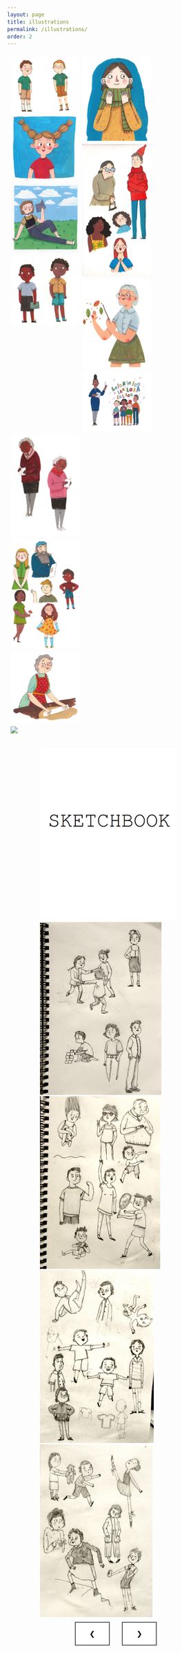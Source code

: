 ```yaml
---
layout: page
title: illustrations
permalink: /illustrations/
order: 2
---
```



<style>

/* STYLES FOR SLIDESHOW */
.button {
  border: none;
  color: white;
  padding: 16px 32px;
  text-align: center;
  text-decoration: none;
  display: inline-block;
  font-size: 16px;
  margin: 8px 12px;
  transition-duration: 0.4s;
  cursor: pointer;
}

.button2 {
  background-color: white;
  color: black;
  border: 2px solid #555555;
}

.button2:hover {
  background-color: #555555;
  color: white;
}

.container {
  position: relative;
  margin-left: auto;
  margin-right: auto;
  width: 70%;
}


.mySlides{
  height: 400px;
  width:auto;
}

.text-center {
  text-align: center;
}



/* STYLES FOR IMAGE GRID*/

.row {
  display: flex;
  flex-wrap: wrap;
  padding: 0 4px;
}

/* Create four equal columns that sits next to each other */

.row {
  display: -ms-flexbox; /* IE10 */
  display: flex;
  -ms-flex-wrap: wrap; /* IE10 */
  flex-wrap: wrap;
  padding: 0 4px;
}

/* Create four equal columns that sits next to each other */
.column {
  -ms-flex: 20%; /* IE10 */
  flex: 32%;
  max-width: 32%;
  padding: 0 4px;
}

.column img {
  margin-top: 8px;
  vertical-align: middle;
  width: 100%;
}

/* Responsive layout - makes a two column-layout instead of four columns */
@media screen and (max-width: 800px) {
  .column {
    -ms-flex: 50%;
    flex: 50%;
    max-width: 50%;
  }
}

/* Responsive layout - makes the two columns stack on top of each other instead of next to each other */
@media screen and (max-width: 600px) {
  .column {
    -ms-flex: 100%;
    flex: 100%;
    max-width: 100%;
  }
}


.zoom {
  transition: transform .2s; /* Animation */
}

.zoom:hover {
  transform: scale(1.5); /* (150% zoom - Note: if the zoom is too large, it will go outside of the viewport) */
}

</style>





<div class="row">
  <div class="column">
    <div class = "zoom"><img alt="marina kamper illus1" src="/assets/illust/illustrations/illus1.jpg"></div>
    <div class = "zoom"><img alt="marina kamper illus4" src="/assets/illust/illustrations/illus4.jpg"></div>
    <div class = "zoom"><img alt="marina kamper illus10" src="/assets/illust/illustrations/illus10.jpg"></div>
    <div class = "zoom"><img alt="marina kamper illus2" src="/assets/illust/illustrations/illus2.jpg"></div>
  </div>
  <div class="column">
    <div class = "zoom"><img src="/assets/illust/illustrations/illus7.jpg"></div>
    <div class = "zoom"><img src="/assets/illust/illustrations/illus5.jpg"></div>
    <div class = "zoom"><img src="/assets/illust/illustrations/illus8.jpg"></div>
    <div class = "zoom"><img src="/assets/illust/illustrations/illus11.jpg"></div>
  </div>
  <div class="column">
    <div class = "zoom"><img src="/assets/illust/illustrations/illus3.jpg"></div>
    <div class = "zoom"><img src="/assets/illust/illustrations/illus6.jpg"></div>
    <div class = "zoom"><img src="/assets/illust/illustrations/illus9.jpg"></div>
    <div class = "zoom"><img src="/assets/illust/illustrations/illus12.png"></div>
  </div>
</div>



 <br/>
 <br/>


<div class = "container">
  <div id="slide-show">
    <img class="mySlides container" src="/assets/illust/sketches/TITLE.png" />
    <img class="mySlides container" src="/assets/illust/sketches/sketch01.JPG" />
    <img class="mySlides container" src="/assets/illust/sketches/sketch02.JPG" />
    <img class="mySlides container" src="/assets/illust/sketches/sketch03.JPG" />
    <img class="mySlides container" src="/assets/illust/sketches/sketch04.JPG" />
  <div class = "text-center">  
  <button class="button button2" onclick="plusDivs(-1)">&#10094;</button>
    <button class="button button2" onclick="plusDivs(1)">&#10095;</button>
    </div>
  </div>
  <script>
    var slideIndex = 1;showDivs(slideIndex);
    function plusDivs(n) {showDivs(slideIndex += n);}
    function showDivs(n) {
      var i;
      var x = document.getElementsByClassName("mySlides");
      if (n > x.length) {slideIndex = 1}    
      if (n < 1) {slideIndex = x.length}
      for (i = 0; i < x.length; i++) {x[i].style.display = "none";}
      x[slideIndex-1].style.display = "block";  
    }
  </script>
</div>
